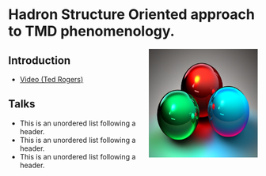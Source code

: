 
# Hadron Structure Oriented approach to TMD phenomenology. 
<img style="float: right;" alt="" src="images/3quarks.png" width="220" height="220">  

## Introduction
*   <a href="https://www.youtube.com/watch?v=7Wqx9yhBXuI&t=4382s" target="_blank"> Video (Ted Rogers) </a>


##  Talks</a>
*   This is an unordered list following a header.
*   This is an unordered list following a header.
*   This is an unordered list following a header.
